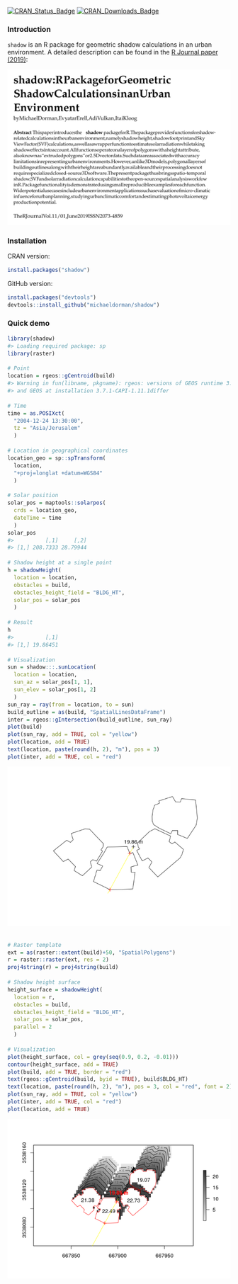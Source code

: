 
<!-- README.md is generated from README.Rmd. Please edit that file -->

[![CRAN\_Status\_Badge](http://www.r-pkg.org/badges/version-ago/shadow)](https://cran.r-project.org/package=shadow)
[![CRAN\_Downloads\_Badge](http://cranlogs.r-pkg.org/badges/last-month/shadow)](https://cran.r-project.org/package=shadow)

### Introduction

`shadow` is an R package for geometric shadow calculations in an urban
environment. A detailed description can be found in the [R Journal paper
(2019)](https://journal.r-project.org/archive/2019/RJ-2019-024/RJ-2019-024.pdf):

[![Abstract](abstract.svg)](https://journal.r-project.org/archive/2019/RJ-2019-024/RJ-2019-024.pdf)

### Installation

CRAN version:

``` r
install.packages("shadow")
```

GitHub version:

``` r
install.packages("devtools")
devtools::install_github("michaeldorman/shadow")
```

### Quick demo

``` r
library(shadow)
#> Loading required package: sp
library(raster)

# Point
location = rgeos::gCentroid(build)
#> Warning in fun(libname, pkgname): rgeos: versions of GEOS runtime 3.8.0-CAPI-1.13.1
#> and GEOS at installation 3.7.1-CAPI-1.11.1differ

# Time
time = as.POSIXct(
  "2004-12-24 13:30:00",
  tz = "Asia/Jerusalem"
  )

# Location in geographical coordinates
location_geo = sp::spTransform(
  location,
  "+proj=longlat +datum=WGS84"
  )

# Solar position
solar_pos = maptools::solarpos(
  crds = location_geo,
  dateTime = time
  )
solar_pos
#>          [,1]     [,2]
#> [1,] 208.7333 28.79944

# Shadow height at a single point
h = shadowHeight(
  location = location,
  obstacles = build,
  obstacles_height_field = "BLDG_HT",
  solar_pos = solar_pos
  )

# Result
h
#>          [,1]
#> [1,] 19.86451

# Visualization
sun = shadow:::.sunLocation(
  location = location,
  sun_az = solar_pos[1, 1],
  sun_elev = solar_pos[1, 2]
  )
sun_ray = ray(from = location, to = sun)
build_outline = as(build, "SpatialLinesDataFrame")
inter = rgeos::gIntersection(build_outline, sun_ray)
plot(build)
plot(sun_ray, add = TRUE, col = "yellow")
plot(location, add = TRUE)
text(location, paste(round(h, 2), "m"), pos = 3)
plot(inter, add = TRUE, col = "red")
```

![](README-demo1-1.png)<!-- -->

``` r

# Raster template
ext = as(raster::extent(build)+50, "SpatialPolygons")
r = raster::raster(ext, res = 2)
proj4string(r) = proj4string(build)

# Shadow height surface
height_surface = shadowHeight(
  location = r,
  obstacles = build,
  obstacles_height_field = "BLDG_HT",
  solar_pos = solar_pos,
  parallel = 2
  )

# Visualization
plot(height_surface, col = grey(seq(0.9, 0.2, -0.01)))
contour(height_surface, add = TRUE)
plot(build, add = TRUE, border = "red")
text(rgeos::gCentroid(build, byid = TRUE), build$BLDG_HT)
text(location, paste(round(h, 2), "m"), pos = 3, col = "red", font = 2)
plot(sun_ray, add = TRUE, col = "yellow")
plot(inter, add = TRUE, col = "red")
plot(location, add = TRUE)
```

![](README-demo1-2.png)<!-- -->
